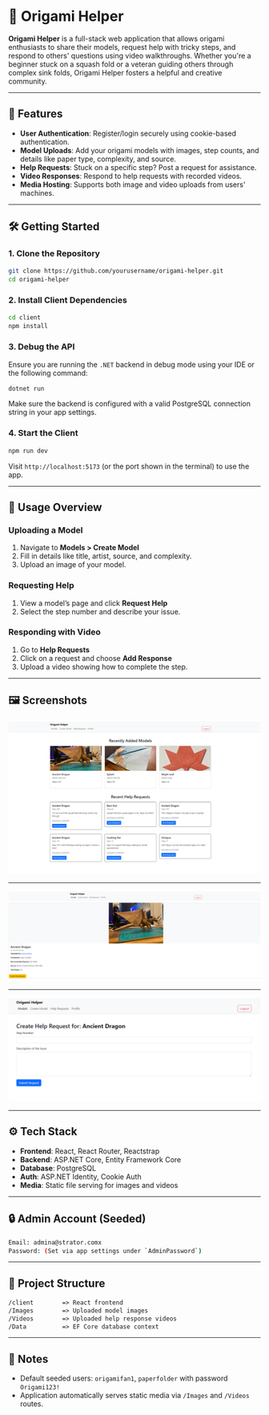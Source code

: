 # 🦢 Origami Helper

**Origami Helper** is a full-stack web application that allows origami enthusiasts to share their models, request help with tricky steps, and respond to others' questions using video walkthroughs. Whether you're a beginner stuck on a squash fold or a veteran guiding others through complex sink folds, Origami Helper fosters a helpful and creative community.

---

## 🌟 Features

- **User Authentication**: Register/login securely using cookie-based authentication.
- **Model Uploads**: Add your origami models with images, step counts, and details like paper type, complexity, and source.
- **Help Requests**: Stuck on a specific step? Post a request for assistance.
- **Video Responses**: Respond to help requests with recorded videos.
- **Media Hosting**: Supports both image and video uploads from users' machines.

---

## 🛠 Getting Started

### 1. Clone the Repository

```bash
git clone https://github.com/yourusername/origami-helper.git
cd origami-helper
````

### 2. Install Client Dependencies

```bash
cd client
npm install
```

### 3. Debug the API

Ensure you are running the `.NET` backend in debug mode using your IDE or the following command:

```bash
dotnet run
```

Make sure the backend is configured with a valid PostgreSQL connection string in your app settings.

### 4. Start the Client

```bash
npm run dev
```

Visit `http://localhost:5173` (or the port shown in the terminal) to use the app.

---

## 🧭 Usage Overview

### Uploading a Model

1. Navigate to **Models > Create Model**
2. Fill in details like title, artist, source, and complexity.
3. Upload an image of your model.

### Requesting Help

1. View a model’s page and click **Request Help**
2. Select the step number and describe your issue.

### Responding with Video

1. Go to **Help Requests**
2. Click on a request and choose **Add Response**
3. Upload a video showing how to complete the step.

---

## 🖼 Screenshots

![Home Page](./screenshots/homepage.png)

---

![Model Detail](./screenshots/model-detail.png)

---

![Help Request Form](./screenshots/request-form.png)

---

## ⚙ Tech Stack

* **Frontend**: React, React Router, Reactstrap
* **Backend**: ASP.NET Core, Entity Framework Core
* **Database**: PostgreSQL
* **Auth**: ASP.NET Identity, Cookie Auth
* **Media**: Static file serving for images and videos

---

## 🔒 Admin Account (Seeded)

```bash
Email: admina@strator.comx
Password: (Set via app settings under `AdminPassword`)
```

---

## 📁 Project Structure

```
/client        => React frontend
/Images        => Uploaded model images
/Videos        => Uploaded help response videos
/Data          => EF Core database context
```

---

## 📌 Notes

* Default seeded users: `origamifan1`, `paperfolder` with password `Origami123!`
* Application automatically serves static media via `/Images` and `/Videos` routes.